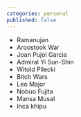 ```yaml
---
categories: personal
published: false
---
```


*   Ramanujan
*   Aroostook War
*   Joan Pujol Garcia
*   Admiral Yi Sun-Shin
*   Witold Pilecki
*   Bitch Wars
*   Leo Major
*   Nobuo Fujita
*   Mansa MusaI
*   Inca khipu

